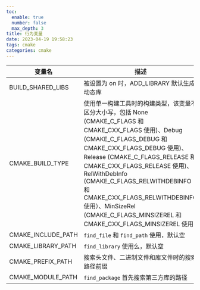 ```yaml
---
toc:
  enable: true
  number: false
  max_depth: 3
title: 行为变量
date: 2023-04-19 19:58:23
tags: cmake
categories: cmake
---
```


变量名|描述|
-|-|
BUILD_SHARED_LIBS|被设置为 on 时，ADD_LIBRARY 默认生成动态库
CMAKE_BUILD_TYPE|使用单一构建工具时的构建类型，该变量不区分大小写，包括 None (CMAKE_C_FLAGS 和 CMAKE_CXX_FLAGS 使用)、Debug (CMAKE_C_FLAGS_DEBUG 和 CMAKE_CXX_FLAGS_DEBUG 使用)、Release (CMAKE_C_FLAGS_RELEASE 和 CMAKE_CXX_FLAGS_RELEASE 使用)、RelWithDebInfo (CMAKE_C_FLAGS_RELWITHDEBINFO 和 CMAKE_CXX_FLAGS_RELWITHDEBINFO 使用）、MinSizeRel (CMAKE_C_FLAGS_MINSIZEREL 和 CMAKE_CXX_FLAGS_MINSIZEREL 使用)
CMAKE_INCLUDE_PATH|`find_file` 和 `find_path` 使用，默认空
CMAKE_LIBRARY_PATH|`find_library` 使用么，默认空
CMAKE_PREFIX_PATH|搜索头文件、二进制文件和库文件时的搜索路径前缀
CMAKE_MODULE_PATH|`find_package` 首先搜索第三方库的路径